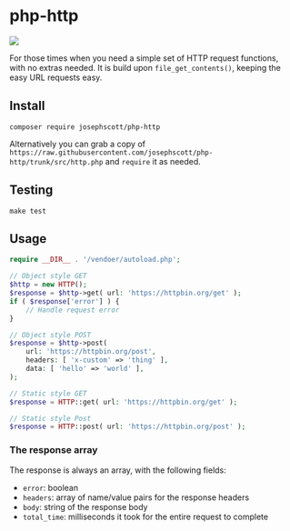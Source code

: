 # php-http

<a href="https://github.com/josephscott/php-http/actions"><img src="https://github.com/josephscott/php-http/actions/workflows/tests.yml/badge.svg"></a>

For those times when you need a simple set of HTTP request functions, with no extras needed.  It is build upon `file_get_contents()`, keeping the easy URL requests easy.

## Install

`composer require josephscott/php-http`

Alternatively you can grab a copy of `https://raw.githubusercontent.com/josephscott/php-http/trunk/src/http.php` and `require` it as needed.

## Testing
`make test`

## Usage

```php
require __DIR__ . '/vendoer/autoload.php';

// Object style GET
$http = new HTTP();
$response = $http->get( url: 'https://httpbin.org/get' );
if ( $response['error'] ) {
	// Handle request error
}

// Object style POST
$response = $http->post(
	url: 'https://httpbin.org/post',
	headers: [ 'x-custom' => 'thing' ],
	data: [ 'hello' => 'world' ],
);

// Static style GET
$response = HTTP::get( url: 'https://httpbin.org/get' );

// Static style Post
$response = HTTP::post( url: 'https://httpbin.org/post' );
```

### The response array

The response is always an array, with the following fields:

- `error`: boolean
- `headers`: array of name/value pairs for the response headers
- `body`: string of the response body
- `total_time`: milliseconds it took for the entire request to complete
